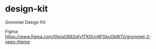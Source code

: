 # design-kit
Grommet Design Kit


Figma: https://www.figma.com/file/aO892qfy1TK0Uv6FGkuObW7z/grommet-2-open-theme
